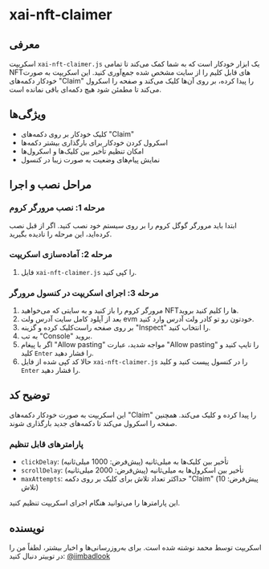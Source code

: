 # xai-nft-claimer

## معرفی
اسکریپت `xai-nft-claimer.js` یک ابزار خودکار است که به شما کمک می‌کند تا تمامی NFTهای قابل کلیم را از سایت مشخص شده جمع‌آوری کنید. این اسکریپت به صورت خودکار دکمه‌های "Claim" را پیدا کرده، بر روی آن‌ها کلیک می‌کند و صفحه را اسکرول می‌کند تا مطمئن شود هیچ دکمه‌ای باقی نمانده است.

## ویژگی‌ها
- کلیک خودکار بر روی دکمه‌های "Claim"
- اسکرول کردن خودکار برای بارگذاری بیشتر دکمه‌ها
- امکان تنظیم تأخیر بین کلیک‌ها و اسکرول‌ها
- نمایش پیام‌های وضعیت به صورت زیبا در کنسول

## مراحل نصب و اجرا

### مرحله 1: نصب مرورگر کروم
ابتدا باید مرورگر گوگل کروم را بر روی سیستم خود نصب کنید. اگر از قبل نصب کرده‌اید، این مرحله را نادیده بگیرید.

### مرحله 2: آماده‌سازی اسکریپت
1. فایل `xai-nft-claimer.js` را کپی کنید.

### مرحله 3: اجرای اسکریپت در کنسول مرورگر
1. مرورگر کروم را باز کنید و به سایتی که می‌خواهید NFTها را کلیم کنید بروید.
2. بعد از آپلود کامل سایت آدرس ولت evm خودتون رو تو کادر ولت آدرس وارد کنید.
3. بر روی صفحه راست‌کلیک کرده و گزینه "Inspect" را انتخاب کنید.
4. به تب "Console" بروید.
5. اگر با پیغام "Allow pasting" مواجه شدید، عبارت "Allow pasting" را تایپ کنید و کلید `Enter` را فشار دهید.
6. حالا کد کپی شده از فایل `xai-nft-claimer.js` را در کنسول پیست کنید و کلید `Enter` را فشار دهید.

## توضیح کد
این اسکریپت به صورت خودکار دکمه‌های "Claim" را پیدا کرده و کلیک می‌کند. همچنین صفحه را اسکرول می‌کند تا دکمه‌های جدید بارگذاری شوند.

### پارامترهای قابل تنظیم
- `clickDelay`: تأخیر بین کلیک‌ها به میلی‌ثانیه (پیش‌فرض: 1000 میلی‌ثانیه)
- `scrollDelay`: تأخیر بین اسکرول‌ها به میلی‌ثانیه (پیش‌فرض: 2000 میلی‌ثانیه)
- `maxAttempts`: حداکثر تعداد تلاش برای کلیک بر روی دکمه "Claim" (پیش‌فرض: 10 تلاش)

این پارامترها را می‌توانید هنگام اجرای اسکریپت تنظیم کنید.

## نویسنده
اسکریپت توسط محمد نوشته شده است. برای به‌روزرسانی‌ها و اخبار بیشتر، لطفاً من را در توییتر دنبال کنید:
[@iimbadlook](https://twitter.com/iimbadlook)
